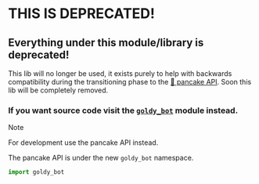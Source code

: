 # THIS IS DEPRECATED!
## Everything under this module/library is deprecated! 
This lib will no longer be used, it exists purely to help with backwards compatibility during the transitioning phase to the [🥞 pancake API](). Soon this lib will be completely removed.

### If you want source code visit the [``goldy_bot``]() module instead.

> [!NOTE]
> For development use the pancake API instead.
> 
> The pancake API is under the new ``goldy_bot`` namespace.
> ```python
> import goldy_bot
> ```

